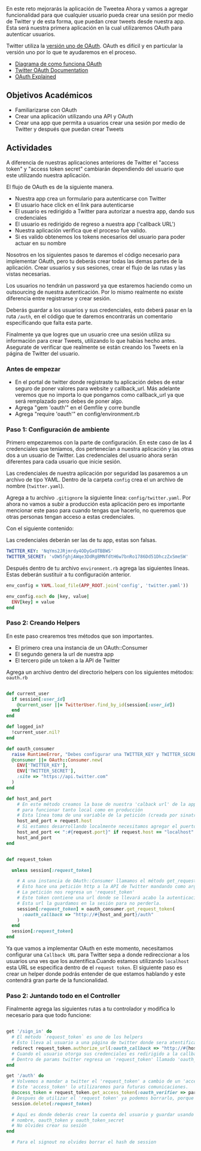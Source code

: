 En este reto mejorarás la aplicación de Tweetea Ahora y vamos a agregar funcionalidad para que cualquier usuario pueda crear una sesión por medio de Twitter y de esta forma, que puedan crear tweets desde nuestra app. Esta será nuestra primera aplicación en la cual utilizaremos OAuth para autenticar usuarios.

Twitter utiliza la [versión uno de OAuth](http://oauth.net/core/1.0a/). OAuth es difícil y en particular la versión uno por lo que te ayudaremos en el proceso.

- [Diagrama de como funciona OAuth](https://codealab.files.wordpress.com/2015/06/oauth.png)
- [Twitter OAuth Documentation](https://dev.twitter.com/oauth)
- [OAuth Explained](http://www.railstips.org/blog/archives/2009/03/29/oauth-explained-and-what-it-is-good-for/)

## Objetivos Académicos

- Familiarizarse con OAuth
- Crear una aplicación utilizando una API y OAuth
- Crear una app que permita a usuarios crear una sesión por medio de Twitter y después que puedan crear Tweets

## Actividades

A diferencia de nuestras aplicaciones anteriores de Twitter el "access token" y "access token secret" cambiarán dependiendo del usuario que este utilizando nuestra aplicación.

El flujo de OAuth es de la siguiente manera.

- Nuestra app crea un formulario para autenticarse con Twitter
- El usuario hace click en el link para autenticarse
- El usuario es redirigido a Twitter para autorizar a nuestra app, dando sus credenciales
- El usuario es redirigido de regreso a nuestra app ('callback URL')
- Nuestra aplicación verifica que el proceso fue valido.
- Si es valido obtenemos los tokens necesarios del usuario para poder actuar en su nombre


Nosotros en los siguientes pasos te daremos el código necesario para implementar OAuth, pero tu deberás crear todas las demas partes de la aplicación. Crear usuarios y sus sesiones, crear el flujo de las rutas y las vistas necesarias.

Los usuarios no tendrán un password ya que estaremos haciendo como un outsourcing de nuestra autenticación. Por lo mismo realmente no existe diferencia entre registrarse y crear sesión.

Deberás guardar a los usuarios y sus credenciales, esto deberá pasar en la ruta `/auth`, en el código que te daremos encontrarás un comentario especificando que falta esta parte.

Finalmente ya que logres que un usuario cree una sesión utiliza su información para crear Tweets, utilizando lo que habías hecho antes. Asegurate de verificar que realmente se están creando los Tweets en la página de Twitter del usuario.


### Antes de empezar

- En el portal de twitter donde registraste tu aplicación debes de estar seguro de poner valores para website y callback_url. Más adelante veremos que no importa lo que pongamos como callback_url ya que será remplazado pero debes de poner algo.
- Agrega "gem 'oauth'" en el Gemfile y corre bundle
- Agrega "require 'oauth'" en config/environment.rb

### Paso 1: Configuración de ambiente

Primero empezaremos con la parte de configuración. En este caso de las 4 credenciales que teníamos, dos pertenecían a nuestra aplicación y las otras dos a un usuario de Twitter. Las credenciales del usuario ahora serán diferentes para cada usuario que inicie sesión.

Las credenciales de nuestra aplicación por seguridad las pasaremos a un archivo de tipo YAML. Dentro de la carpeta `config` crea el un archivo de nombre (`twitter.yaml`).

Agrega a tu archivo `.gitignore` la siguiente linea: `config/twitter.yaml`. Por ahora no vamos a subir a producción esta aplicación pero es importante mencionar este paso para cuando tengas que hacerlo, no queremos que otras personas tengan acceso a estas credenciales.

Con el siguiente contenido:

Las credenciales deberán ser las de tu app, estas son falsas.

```YAML
TWITTER_KEY: 'NqYms2JRjmrdy4ODyGxOTBBWS'
TWITTER_SECRET: 'vDW5fghjAWqe3DdRgBMNfdtH6w7bnRo1786Dd51DhczZxSmeSW'
```

Después dentro de tu archivo `environment.rb` agrega las siguientes lineas. Estas deberán sustituir a tu configuración anterior.

```ruby
env_config = YAML.load_file(APP_ROOT.join('config', 'twitter.yaml'))

env_config.each do |key, value|
  ENV[key] = value
end

```

###  Paso 2: Creando Helpers

En este paso crearemos tres métodos que son importantes.

- El primero crea una instancia de un OAuth::Consumer
- El segundo genera la url de nuestra app
- El tercero pide un token a la API de Twitter

Agrega un archivo dentro del directorio helpers con los siguientes métodos: `oauth.rb`

```ruby

def current_user
  if session[:user_id]
    @current_user ||= TwitterUser.find_by_id(session[:user_id])
  end
end

def logged_in?
  !current_user.nil?
end

def oauth_consumer
  raise RuntimeError, "Debes configurar una TWITTER_KEY y TWITTER_SECRET en tu yaml file y environment." unless ENV['TWITTER_KEY'] and ENV['TWITTER_SECRET']
  @consumer ||= OAuth::Consumer.new(
    ENV['TWITTER_KEY'],
    ENV['TWITTER_SECRET'],
    :site => "https://api.twitter.com"
  )
end

def host_and_port
    # En este método creamos la base de nuestra 'calback url' de la app
    # para funcionar tanto local como en producción
    # Esta línea toma de una variable de la petición (creada por sinatra) la url.  
    host_and_port = request.host
    # Si estamos desarrollando localmente necesitamos agregar el puerto
    host_and_port << ":#{request.port}" if request.host == "localhost"
    host_and_port
end


def request_token

  unless session[:request_token]

    # A una instancia de OAuth::Consumer llamamos el método get_request_token
    # Esto hace una petición http a la API de Twitter mandando como argumento la 'calback url' y las 'consumer keys'
    # La petición nos regresa un 'request_token'
    # Este token contiene una url donde se llevará acabo la autenticación del usuario
    # Esta url la guardamos en la sesión para no perderla.
    session[:request_token] = oauth_consumer.get_request_token(
      :oauth_callback => "http://#{host_and_port}/auth"
    )
  end
  session[:request_token]
end

```

Ya que vamos a implementar OAuth en este momento, necesitamos configurar una `Callback URL` para Twitter sepa a donde redireccionar a los usuarios una ves que los autentifica.Cuando estamos utilizando `localhost` esta URL se especifica dentro de el `request token`. El siguiente paso es crear un helper donde podrás entender de que estamos hablando y este contendrá gran parte de la funcionalidad.


### Paso 2: Juntando todo en el Controller

Finalmente agrega las siguientes rutas a tu controlador y modifica lo necesario para que todo funcione:

```ruby

get '/sign_in' do
  # El método `request_token` es uno de los helpers
  # Esto lleva al usuario a una página de twitter donde sera atentificado con sus credenciales
  redirect request_token.authorize_url(:oauth_callback => "http://#{host_and_port}/auth")
  # Cuando el usuario otorga sus credenciales es redirigido a la callback_url
  # Dentro de params twitter regresa un 'request_token' llamado 'oauth_verifier'
end

get '/auth' do
  # Volvemos a mandar a twitter el 'request_token' a cambio de un 'access_token'
  # Este 'access_token' lo utilizaremos para futuras comunicaciones.   
  @access_token = request_token.get_access_token(:oauth_verifier => params[:oauth_verifier])
  # Despues de utilizar el 'request token' ya podemos borrarlo, porque no vuelve a servir.
  session.delete(:request_token)

  # Aquí es donde deberás crear la cuenta del usuario y guardar usando el 'access_token' lo siguiente:
  # nombre, oauth_token y oauth_token_secret
  # No olvides crear su sesión
end

  # Para el signout no olvides borrar el hash de session

```
